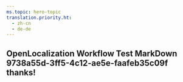 ```yaml
---
ms.topic: hero-topic
translation.priority.ht: 
  - zh-cn
  - de-de
---
```

## OpenLocalization Workflow Test MarkDown 9738a55d-3ff5-4c12-ae5e-faafeb35c09f thanks!

